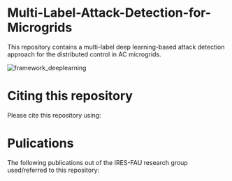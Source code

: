 # Multi-Label-Attack-Detection-for-Microgrids

This repository contains a multi-label deep learning-based attack detection approach for the distributed control in AC microgrids.

![framework_deeplearning](https://user-images.githubusercontent.com/32277926/123473486-a09fcc00-d5c6-11eb-8c85-47ee783a517d.png)

# Citing this repository
Please cite this repository using:


# Pulications
The following publications out of the IRES-FAU research group used/referred to this repository:
